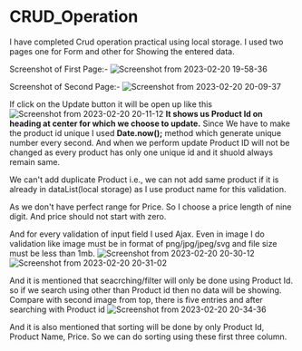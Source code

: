 # CRUD_Operation
I have completed Crud operation practical using local storage.
I used two pages one for Form and other for Showing the entered data.

Screenshot of First Page:-
![Screenshot from 2023-02-20 19-58-36](https://user-images.githubusercontent.com/122250114/220133938-9a8198ff-5935-41ab-b4a6-934ca5986009.png)


Screenshot of Second Page:-
![Screenshot from 2023-02-20 20-09-37](https://user-images.githubusercontent.com/122250114/220136144-56e87ac6-67fd-4998-b2c9-26cb28b362de.png)


If click on the Update button it will be open up like this
![Screenshot from 2023-02-20 20-11-12](https://user-images.githubusercontent.com/122250114/220136484-82013f0b-5ed4-4585-a4ac-3768e6c9ab27.png)
**It shows us Product Id on heading at center for which we choose to update.**
Since We have to make the product id unique I used **Date.now();** method which generate unique number every second.
And when we perform update Product ID will not be changed as every product has only one unique id and it shuold always remain same.

We can't add duplicate Product i.e., we can not add same product if it is already in dataList(local storage) as I use product name for this validation.

As we don't have perfect range for Price. So I choose a price length of nine digit. And price should not start with zero.

And for every validation of input field I used Ajax.
Even in image I do validation like image must be in format of png/jpg/jpeg/svg and file size must be less than 1mb.
![Screenshot from 2023-02-20 20-30-12](https://user-images.githubusercontent.com/122250114/220140678-bb495f1a-80f0-47a8-96a3-8795a815510f.png)
![Screenshot from 2023-02-20 20-31-02](https://user-images.githubusercontent.com/122250114/220140906-8c79185d-db6c-4c37-b9c2-8f3532334481.png)

And it is mentioned that seacrching/filter will only be done using Product Id. so if we search using other than Product id then no data will be showing.
Compare with second image from top, there is five entries and after searching with Product id
![Screenshot from 2023-02-20 20-34-36](https://user-images.githubusercontent.com/122250114/220141933-c4f93dbc-575f-442d-ac27-eacbcc373acb.png)

And it is also mentioned that sorting will be done by only Product Id, Product Name, Price. So we can do sorting using these first three column.
